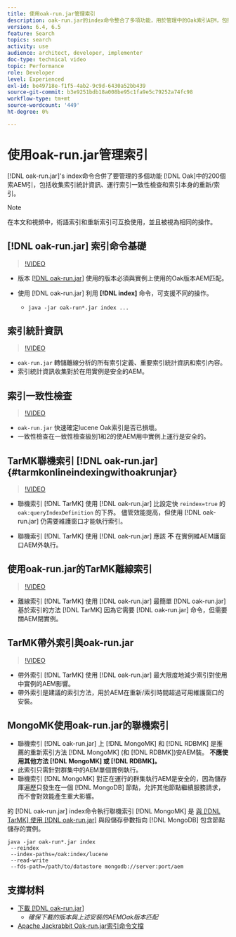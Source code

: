 ```yaml
---
title: 使用oak-run.jar管理索引
description: oak-run.jar的index命令整合了多項功能，用於管理中的Oak索引AEM，包括收集索引統計資訊、運行索引一致性檢查以及索引本身的重新/索引。
version: 6.4, 6.5
feature: Search
topics: search
activity: use
audience: architect, developer, implementer
doc-type: technical video
topic: Performance
role: Developer
level: Experienced
exl-id: be49718e-f1f5-4ab2-9c9d-6430a52bb439
source-git-commit: b3e9251bdb18a008be95c1fa9e5c79252a74fc98
workflow-type: tm+mt
source-wordcount: '449'
ht-degree: 0%

---
```


# 使用oak-run.jar管理索引

[!DNL oak-run.jar]&#39;s index命令合併了要管理的多個功能 [!DNL Oak]中的200個索AEM引，包括收集索引統計資訊、運行索引一致性檢查和索引本身的重新/索引。

>[!NOTE]
>
>在本文和視頻中，術語索引和重新索引可互換使用，並且被視為相同的操作。

## [!DNL oak-run.jar] 索引命令基礎

>[!VIDEO](https://video.tv.adobe.com/v/21475?quality=12&learn=on)

* 版本 [[!DNL oak-run.jar]](https://repository.apache.org/service/local/artifact/maven/redirect?r=releases&amp;g=org.apache.jackrabbit&amp;a=oak-run&amp;v=1.8.0) 使用的版本必須與實例上使用的Oak版本AEM匹配。
* 使用 [!DNL oak-run.jar] 利用 **[!DNL index]** 命令，可支援不同的操作。

   * `java -jar oak-run*.jar index ...`

## 索引統計資訊

>[!VIDEO](https://video.tv.adobe.com/v/21477?quality=12&learn=on)

* `oak-run.jar` 轉儲離線分析的所有索引定義、重要索引統計資訊和索引內容。
* 索引統計資訊收集對於在用實例是安全的AEM。

## 索引一致性檢查

>[!VIDEO](https://video.tv.adobe.com/v/21476?quality=12&learn=on)

* `oak-run.jar` 快速確定lucene Oak索引是否已損壞。
* 一致性檢查在一致性檢查級別1和2的使AEM用中實例上運行是安全的。

## TarMK聯機索引 [!DNL oak-run.jar] {#tarmkonlineindexingwithoakrunjar}

>[!VIDEO](https://video.tv.adobe.com/v/21479?quality=12&learn=on)

* 聯機索引 [!DNL TarMK] 使用 [!DNL oak-run.jar] 比設定快 `reindex=true` 的 `oak:queryIndexDefinition` 的下界。 儘管效能提高，但使用 [!DNL oak-run.jar] 仍需要維護窗口才能執行索引。

* 聯機索引 [!DNL TarMK] 使用 [!DNL oak-run.jar] 應該 **不** 在實例維AEM護窗口AEM外執行。

## 使用oak-run.jar的TarMK離線索引

>[!VIDEO](https://video.tv.adobe.com/v/21478?quality=12&learn=on)

* 離線索引 [!DNL TarMK] 使用 [!DNL oak-run.jar] 最簡單 [!DNL oak-run.jar] 基於索引的方法 [!DNL TarMK] 因為它需要 [!DNL oak-run.jar] 命令，但需要關AEM閉實例。

## TarMK帶外索引與oak-run.jar

>[!VIDEO](https://video.tv.adobe.com/v/21480?quality=12&learn=on)

* 帶外索引 [!DNL TarMK] 使用 [!DNL oak-run.jar] 最大限度地減少索引對使用中實例的AEM影響。
* 帶外索引是建議的索引方法，用於AEM在重新/索引時間超過可用維護窗口的安裝。

## MongoMK使用oak-run.jar的聯機索引

* 聯機索引 [!DNL oak-run.jar] 上 [!DNL MongoMK] 和 [!DNL RDBMK] 是推薦的重新索引方法 [!DNL MongoMK] (和 [!DNL RDBMK])安AEM裝。 **不應使用其他方法 [!DNL MongoMK] 或 [!DNL RDBMK]。**
* 此索引只需針對群集中的AEM單個實例執行。
* 聯機索引 [!DNL MongoMK] 對正在運行的群集執行AEM是安全的，因為儲存庫遍歷只發生在一個 [!DNL MongoDB] 節點，允許其他節點繼續服務請求，而不會對效能產生重大影響。

的 [!DNL oak-run.jar] index命令執行聯機索引 [!DNL MongoMK] 是 [與 [!DNL TarMK] 使用 [!DNL oak-run.jar]](#tarmkonlineindexingwithoakrunjar) 與段儲存參數指向 [!DNL MongoDB] 包含節點儲存的實例。

```
java -jar oak-run*.jar index
 --reindex
 --index-paths=/oak:index/lucene
 --read-write
 --fds-path=/path/to/datastore mongodb://server:port/aem
```

## 支撐材料

* [下載 [!DNL oak-run.jar]](https://repository.apache.org/#nexus-search;gav~org.apache.jackrabbit~oak-run~~~~kw,versionexpand)
   * *確保下載的版本與上述安裝的AEMOak版本匹配*
* [Apache Jackrabbit Oak-run.jar索引命令文檔](https://jackrabbit.apache.org/oak/docs/query/oak-run-indexing.html)
